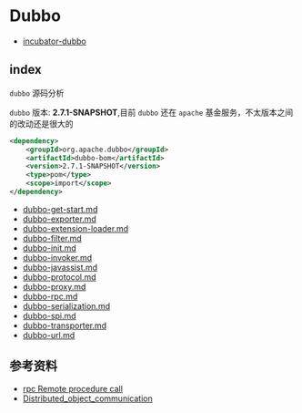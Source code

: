 # Dubbo

- [incubator-dubbo](https://github.com/apache/incubator-dubbo)

## index

`dubbo` 源码分析

`dubbo` 版本: **2.7.1-SNAPSHOT**,目前 `dubbo` 还在 `apache` 基金服务，不太版本之间的改动还是很大的

```xml
<dependency>
    <groupId>org.apache.dubbo</groupId>
    <artifactId>dubbo-bom</artifactId>
    <version>2.7.1-SNAPSHOT</version>
    <type>pom</type>
    <scope>import</scope>
</dependency>
```

- [dubbo-get-start.md](dubbo-get-start.md)
- [dubbo-exporter.md](dubbo-exporter.md)
- [dubbo-extension-loader.md](dubbo-extension-loader.md)
- [dubbo-filter.md](dubbo-filter.md)
- [dubbo-init.md](dubbo-init.md)
- [dubbo-invoker.md](dubbo-invoker.md)
- [dubbo-javassist.md](dubbo-javassist.md)
- [dubbo-protocol.md](dubbo-protocol.md)
- [dubbo-proxy.md](dubbo-proxy.md)
- [dubbo-rpc.md](dubbo-rpc.md)
- [dubbo-serialization.md](dubbo-serialization.md)
- [dubbo-spi.md](dubbo-spi.md)
- [dubbo-transporter.md](dubbo-transporter.md)
- [dubbo-url.md](dubbo-url.md)

## 参考资料

- [rpc Remote procedure call](https://en.wikipedia.org/wiki/Remote_procedure_call)
- [Distributed_object_communication](https://en.wikipedia.org/wiki/Distributed_object_communication)
